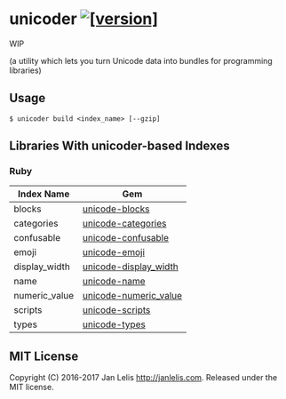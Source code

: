 # unicoder [![[version]](https://badge.fury.io/rb/unicoder.svg)](http://badge.fury.io/rb/unicoder)

WIP

(a utility which lets you turn Unicode data into bundles for programming libraries)

## Usage

```
$ unicoder build <index_name> [--gzip]
```


## Libraries With unicoder-based Indexes

### Ruby

Index Name    | Gem
--------------|----
blocks        | [unicode-blocks](https://github.com/janlelis/unicode-blocks)
categories    | [unicode-categories](https://github.com/janlelis/unicode-categories)
confusable    | [unicode-confusable](https://github.com/janlelis/unicode-confusable)
emoji         | [unicode-emoji](https://github.com/janlelis/unicode-emoji)
display\_width| [unicode-display_width](https://github.com/janlelis/unicode-display_width)
name          | [unicode-name](https://github.com/janlelis/unicode-name)
numeric\_value| [unicode-numeric_value](https://github.com/janlelis/unicode-numeric_value)
scripts       | [unicode-scripts](https://github.com/janlelis/unicode-scripts)
types         | [unicode-types](https://github.com/janlelis/unicode-types)

## MIT License

Copyright (C) 2016-2017 Jan Lelis <http://janlelis.com>. Released under the MIT license.
